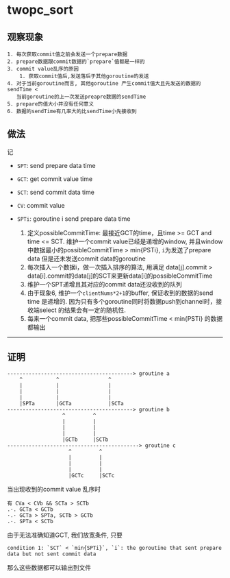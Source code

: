 # twopc_sort

## 观察现象
    1. 每次获取commit值之前会发送一个prepare数据
    2. prepare数据跟commit数据的`prepare`值都是一样的
    3. commit value乱序的原因
        1. 获取commit值后,发送落后于其他goroutine的发送
    4. 对于当前goroutine而言, 其他goroutine 产生commit值大且先发送的数据的sendTime <
       当前goroutine的上一次发送preapre数据的sendTime
    5. prepare的值大小并没有任何意义
    6. 数据的sendTime有几率大的比sendTime小先接收到


## 做法
记
- `SPT`: send prepare data time
- `GCT`: get commit value time
- `SCT`: send commit data time
- `CV`: commit value
- `SPTi`: goroutine i send prepare data time

    1. 定义possibleCommitTime: 最接近GCT的time，且time >= GCT and time <= SCT. 维护一个commit value已经是递增的window,  并且window中数据最小的possibleCommitTime > min{PSTi}, `i`为发送了prepare data 但是还未发送commit data的goroutine
    2. 每次插入一个数据i，做一次插入排序的算法, 用满足 data[j].commit > data[i].commit的data[j]的SCT来更新data[i]的possibleCommitTime
    2. 维护一个SPT递增且其对应的commit data还没收到的队列
    3. 由于现象6, 维护一个`clientNums*2+1`的buffer, 保证收到的数据的send time 是递增的. 因为只有多个goroutine同时将数据push到channel时，接收端select 的结果会有一定的随机性.
    4. 每来一个commit data, 把那些possibleCommitTime < min{PSTi} 的数据都输出


----

## 证明

```
-----------------------------------------> groutine a
    ^           ^                ^
    |           |                |
    |           |                |
    |           |                |
    |SPTa       |GCTa            |SCTa
-----------------------------------------> groutine b
                  ^         ^
                  |         |
                  |         |
                  |         |
                  |GCTb     |SCTb
-------------------------------------------> groutine c
                    ^         ^
                    |         |
                    |         |
                    |         |
                    |GCTc     |SCTc

```


当出现收到的commit value 乱序时
```
有 CVa < CVb && SCTa > SCTb
.·. GCTa < GCTb
·.· GCTa > SPTa, SCTb > GCTb
.·. SPTa < SCTb
```
由于无法准确知道GCT, 我们放宽条件, 只要
```
condition 1: `SCT` < `min{SPTi}`, `i`: the goroutine that sent prepare data but not sent commit data
```

那么这些数据都可以输出到文件
